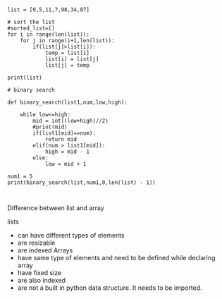 

```


list = [9,5,11,7,98,34,87]

# sort the list
#sorted_list=[]
for i in range(len(list)):
    for j in range(i+1,len(list)):
        if(list[j]>list[i]):
            temp = list[i]
            list[i] = list[j]
            list[j] = temp

print(list)

# binary search

def binary_search(list1,num,low,high):
    
    while low<=high:
        mid = int((low+high)//2)
        #print(mid)
        if(list1[mid]==num):
            return mid
        elif(num > list1[mid]):
            high = mid - 1
        else:
            low = mid + 1

num1 = 5
print(binary_search(list,num1,0,len(list) - 1))
            
        
```

Difference between list and array


lists 
- can have different types of elements
- are resizable
- are indexed
Arrays
- have same type of elements and need to be defined while declaring array
- have fixed size
- are also indexed
- are not a built in python data structure. It needs to be imported.


	